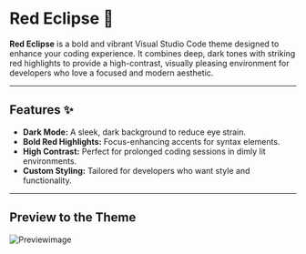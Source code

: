 # Red Eclipse 🌌  

**Red Eclipse** is a bold and vibrant Visual Studio Code theme designed to enhance your coding experience. It combines deep, dark tones with striking red highlights to provide a high-contrast, visually pleasing environment for developers who love a focused and modern aesthetic.  

---

## Features ✨  
- **Dark Mode:** A sleek, dark background to reduce eye strain.  
- **Bold Red Highlights:** Focus-enhancing accents for syntax elements.  
- **High Contrast:** Perfect for prolonged coding sessions in dimly lit environments.  
- **Custom Styling:** Tailored for developers who want style and functionality.  

---

## Preview to the Theme

![Previewimage](https://i.ibb.co/P9S50Yx/image.png)
